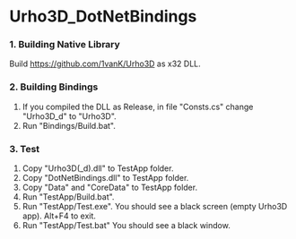 # Urho3D_DotNetBindings

### 1. Building Native Library
Build https://github.com/1vanK/Urho3D as x32 DLL.

### 2. Building Bindings
1) If you compiled the DLL as Release, in file "Consts.cs" change "Urho3D_d" to "Urho3D".
2) Run "Bindings/Build.bat".

### 3. Test
1) Copy "Urho3D(_d).dll" to TestApp folder.
2) Copy "DotNetBindings.dll" to TestApp folder.
3) Copy "Data" and "CoreData" to TestApp folder.
4) Run "TestApp/Build.bat".
5) Run "TestApp/Test.exe".
   You should see a black screen (empty Urho3D app). Alt+F4 to exit.
6) Run "TestApp/Test.bat"
   You should see a black window.
